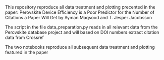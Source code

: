 This repository reproduce all data treatment and plotting precented in the paper:
Perovskite Device Efficiency is a Poor Predictor for the Number of Citations a Paper Will Get
by Ayman Maqsood and T. Jesper Jacobsson

The script in the file data_preparation.py reads in all relevant data from the Perovskite database project and will based on DOI numbers extract citation data from Crossref

The two notebooks reproduce all subsequent data treatment and plotting featured in the paper